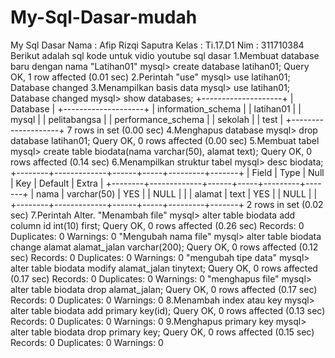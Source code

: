 # My-Sql-Dasar-mudah
My Sql Dasar
Nama  : Afip Rizqi Saputra
Kelas : Ti.17.D1
Nim   : 311710384
Berikut adalah sql kode untuk vidio youtube sql dasar
1.Membuat database baru dengan nama "Latihan01"
  mysql> create database latihan01;
  Query OK, 1 row affected (0.01 sec)
2.Perintah "use"
  mysql> use latihan01;
  Database changed
3.Menampilkan basis data
  mysql> use latihan01;
  Database changed
  mysql> show databases;
  +--------------------+
  | Database           |
  +--------------------+
  | information_schema |
  | latihan01          |
  | mysql              |
  | pelitabangsa       |
  | performance_schema |
  | sekolah            |
  | test               |
  +--------------------+
  7 rows in set (0.00 sec)
4.Menghapus database
  mysql> drop database latihan01;
  Query OK, 0 rows affected (0.00 sec)
5.Membuat tabel
  mysql> create table biodata(nama varchar(50), alamat text);
  Query OK, 0 rows affected (0.14 sec)
6.Menampilkan struktur tabel
  mysql> desc biodata;
  +--------+-------------+------+-----+---------+-------+
  | Field  | Type        | Null | Key | Default | Extra |
  +--------+-------------+------+-----+---------+-------+
  | nama   | varchar(50) | YES  |     | NULL    |       |
  | alamat | text        | YES  |     | NULL    |       |
  +--------+-------------+------+-----+---------+-------+
  2 rows in set (0.02 sec)
7.Perintah Alter.
  "Menambah file"
  mysql> alter table biodata add column id int(10) first;
  Query OK, 0 rows affected (0.26 sec)
  Records: 0  Duplicates: 0  Warnings: 0
  "Mengubah nama file"
  mysql> alter table biodata change alamat alamat_jalan varchar(200);
  Query OK, 0 rows affected (0.12 sec)
  Records: 0  Duplicates: 0  Warnings: 0
  "mengubah tipe data"
  mysql> alter table biodata modify alamat_jalan tinytext;
  Query OK, 0 rows affected (0.17 sec)
  Records: 0  Duplicates: 0  Warnings: 0
  "menghapus file"
  mysql> alter table biodata drop alamat_jalan;
  Query OK, 0 rows affected (0.17 sec)
  Records: 0  Duplicates: 0  Warnings: 0
8.Menambah index atau key
  mysql> alter table biodata add primary key(id);
  Query OK, 0 rows affected (0.13 sec)
  Records: 0  Duplicates: 0  Warnings: 0
9.Menghapus primary key
  mysql> alter table biodata drop primary key;
  Query OK, 0 rows affected (0.15 sec)
  Records: 0  Duplicates: 0  Warnings: 0
